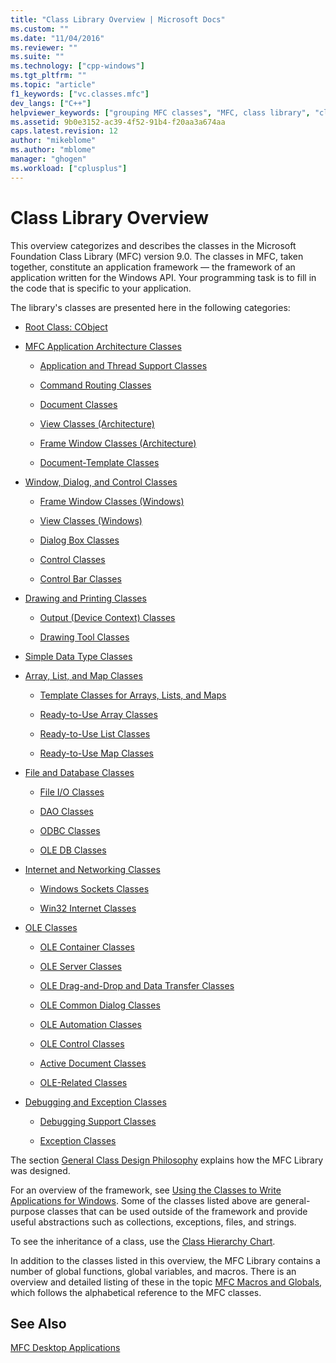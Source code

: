 ```yaml
---
title: "Class Library Overview | Microsoft Docs"
ms.custom: ""
ms.date: "11/04/2016"
ms.reviewer: ""
ms.suite: ""
ms.technology: ["cpp-windows"]
ms.tgt_pltfrm: ""
ms.topic: "article"
f1_keywords: ["vc.classes.mfc"]
dev_langs: ["C++"]
helpviewer_keywords: ["grouping MFC classes", "MFC, class library", "classes [MFC], MFC", "class libraries, MFC", "class libraries"]
ms.assetid: 9b0e3152-ac39-4f52-91b4-f20aa3a674aa
caps.latest.revision: 12
author: "mikeblome"
ms.author: "mblome"
manager: "ghogen"
ms.workload: ["cplusplus"]
---
```

# Class Library Overview
This overview categorizes and describes the classes in the Microsoft Foundation Class Library (MFC) version 9.0. The classes in MFC, taken together, constitute an application framework — the framework of an application written for the Windows API. Your programming task is to fill in the code that is specific to your application.  
  
 The library's classes are presented here in the following categories:  
  
-   [Root Class: CObject](../mfc/root-class-cobject.md)  
  
-   [MFC Application Architecture Classes](../mfc/mfc-application-architecture-classes.md)  
  
    -   [Application and Thread Support Classes](../mfc/application-and-thread-support-classes.md)  
  
    -   [Command Routing Classes](../mfc/command-routing-classes.md)  
  
    -   [Document Classes](../mfc/document-classes.md)  
  
    -   [View Classes (Architecture)](../mfc/view-classes-architecture.md)  
  
    -   [Frame Window Classes (Architecture)](../mfc/frame-window-classes-architecture.md)  
  
    -   [Document-Template Classes](../mfc/document-template-classes.md)  
  
-   [Window, Dialog, and Control Classes](../mfc/window-dialog-and-control-classes.md)  
  
    -   [Frame Window Classes (Windows)](../mfc/frame-window-classes-windows.md)  
  
    -   [View Classes (Windows)](../mfc/view-classes-windows.md)  
  
    -   [Dialog Box Classes](../mfc/dialog-box-classes.md)  
  
    -   [Control Classes](../mfc/control-classes.md)  
  
    -   [Control Bar Classes](../mfc/control-bar-classes.md)  
  
-   [Drawing and Printing Classes](../mfc/drawing-and-printing-classes.md)  
  
    -   [Output (Device Context) Classes](../mfc/output-device-context-classes.md)  
  
    -   [Drawing Tool Classes](../mfc/drawing-tool-classes.md)  
  
-   [Simple Data Type Classes](../mfc/simple-data-type-classes.md)  
  
-   [Array, List, and Map Classes](../mfc/array-list-and-map-classes.md)  
  
    -   [Template Classes for Arrays, Lists, and Maps](../mfc/template-classes-for-arrays-lists-and-maps.md)  
  
    -   [Ready-to-Use Array Classes](../mfc/ready-to-use-array-classes.md)  
  
    -   [Ready-to-Use List Classes](../mfc/ready-to-use-list-classes.md)  
  
    -   [Ready-to-Use Map Classes](../mfc/ready-to-use-map-classes.md)  
  
-   [File and Database Classes](../mfc/file-and-database-classes.md)  
  
    -   [File I/O Classes](../mfc/file-i-o-classes.md)  
  
    -   [DAO Classes](../mfc/dao-classes.md)  
  
    -   [ODBC Classes](../mfc/odbc-classes.md)  
  
    -   [OLE DB Classes](../mfc/ole-db-classes.md)  
  
-   [Internet and Networking Classes](../mfc/internet-and-networking-classes.md)  
  
    -   [Windows Sockets Classes](../mfc/windows-sockets-classes.md)  
  
    -   [Win32 Internet Classes](../mfc/win32-internet-classes.md)  
  
-   [OLE Classes](../mfc/ole-classes.md)  
  
    -   [OLE Container Classes](../mfc/ole-container-classes.md)  
  
    -   [OLE Server Classes](../mfc/ole-server-classes.md)  
  
    -   [OLE Drag-and-Drop and Data Transfer Classes](../mfc/ole-drag-and-drop-and-data-transfer-classes.md)  
  
    -   [OLE Common Dialog Classes](../mfc/ole-common-dialog-classes.md)  
  
    -   [OLE Automation Classes](../mfc/ole-automation-classes.md)  
  
    -   [OLE Control Classes](../mfc/ole-control-classes.md)  
  
    -   [Active Document Classes](../mfc/active-document-classes.md)  
  
    -   [OLE-Related Classes](../mfc/ole-related-classes.md)  
  
-   [Debugging and Exception Classes](../mfc/debugging-and-exception-classes.md)  
  
    -   [Debugging Support Classes](../mfc/debugging-support-classes.md)  
  
    -   [Exception Classes](../mfc/exception-classes.md)  
  
 The section [General Class Design Philosophy](../mfc/general-class-design-philosophy.md) explains how the MFC Library was designed.  
  
 For an overview of the framework, see [Using the Classes to Write Applications for Windows](../mfc/using-the-classes-to-write-applications-for-windows.md). Some of the classes listed above are general-purpose classes that can be used outside of the framework and provide useful abstractions such as collections, exceptions, files, and strings.  
  
 To see the inheritance of a class, use the [Class Hierarchy Chart](../mfc/hierarchy-chart.md).  
  
 In addition to the classes listed in this overview, the MFC Library contains a number of global functions, global variables, and macros. There is an overview and detailed listing of these in the topic [MFC Macros and Globals](../mfc/reference/mfc-macros-and-globals.md), which follows the alphabetical reference to the MFC classes.  
  
## See Also  
 [MFC Desktop Applications](../mfc/mfc-desktop-applications.md)

